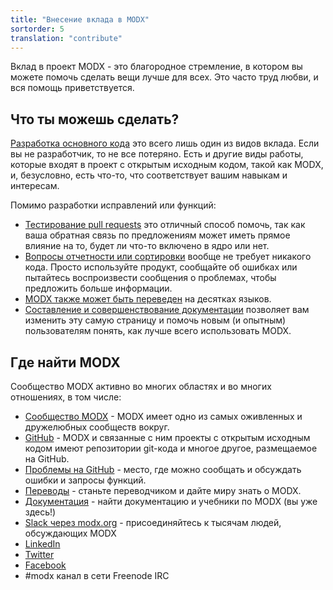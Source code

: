 ```yaml
---
title: "Внесение вклада в MODX"
sortorder: 5
translation: "contribute"
---
```


Вклад в проект MODX - это благородное стремление, в котором вы можете помочь сделать вещи лучше для всех. Это часто труд любви, и вся помощь приветствуется.

## Что ты можешь сделать?

[Разработка основного кода](contribute/code) это всего лишь один из видов вклада. Если вы не разработчик, то не все потеряно. Есть и другие виды работы, которые входят в проект с открытым исходным кодом, такой как MODX, и, безусловно, есть что-то, что соответствует вашим навыкам и интересам.

Помимо разработки исправлений или функций:

- [Тестирование pull requests](contribute/code/testing-pull-requests) это отличный способ помочь, так как ваша обратная связь по предложениям может иметь прямое влияние на то, будет ли что-то включено в ядро или нет.
- [Вопросы отчетности или сортировки](contribute/issues) вообще не требует никакого кода. Просто используйте продукт, сообщайте об ошибках или пытайтесь воспроизвести сообщения о проблемах, чтобы предложить больше информации.
- [MODX также может быть переведен](contribute/translate) на десятках языков.
- [Составление и совершенствование документации](contribute/documentation) позволяет вам изменить эту самую страницу и помочь новым (и опытным) пользователям понять, как лучше всего использовать MODX.

## Где найти MODX

Сообщество MODX активно во многих областях и во многих отношениях, в том числе:

- [Сообщество MODX](https://community.modx.com/) - MODX имеет одно из самых оживленных и дружелюбных сообществ вокруг.
- [GitHub](https://github.com/modxcms/) - MODX и связанные с ним проекты с открытым исходным кодом имеют репозитории git-кода и многое другое, размещаемое на GitHub.
- [Проблемы на GitHub](https://github.com/modxcms/revolution/issues) - место, где можно сообщать и обсуждать ошибки и запросы функций.
- [Переводы](https://modx.com/community/translate) -  станьте переводчиком и дайте миру знать о MODX.
- [Документация](https://docs.modx.com/) - найти документацию и учебники по MODX (вы уже здесь!)
- [Slack через modx.org](https://modx.org/) - присоединяйтесь к тысячам людей, обсуждающих MODX
- [LinkedIn](http://www.linkedin.com/groups?gid=697477)
- [Twitter](http://twitter.com/#!/modxcms)
- [Facebook](http://www.facebook.com/modxcms)
- \#modx канал в сети Freenode IRC
